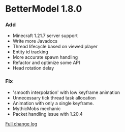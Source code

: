 # BetterModel 1.8.0

### Add
- Minecraft 1.21.7 server support
- Write more Javadocs
- Thread lifecycle based on viewed player
- Entity id tracking
- More accurate spawn handling
- Refactor and optimize some API
- Head rotation delay

### Fix
- 'smooth interpolation' with low keyframe animation
- Unnecessary tick thread task allocation
- Animation with only a single keyframe.
- MythicMobs mechanic
- Packet handling issue with 1.20.4

[Full change log](https://github.com/toxicity188/BetterModel/compare/1.7.0...1.8.0)